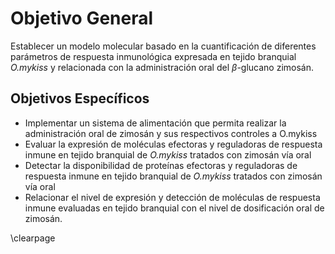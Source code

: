 # Objetivo General

Establecer un modelo molecular basado en la cuantificación de diferentes parámetros de respuesta inmunológica expresada en tejido branquial _O.mykiss_ y relacionada con la administración oral del $\beta$-glucano zimosán.

## Objetivos Específicos

* Implementar un sistema de alimentación que permita realizar la administración oral de zimosán y sus respectivos controles a O.mykiss
* Evaluar la expresión de moléculas efectoras y reguladoras de respuesta inmune en tejido branquial de _O.mykiss_ tratados con zimosán vía oral
* Detectar la disponibilidad de proteínas efectoras y reguladoras de respuesta inmune en tejido branquial de _O.mykiss_ tratados con zimosán vía oral
* Relacionar el nivel de expresión y detección de moléculas de respuesta inmune evaluadas en tejido branquial con el nivel de dosificación oral de zimosán.

\clearpage
